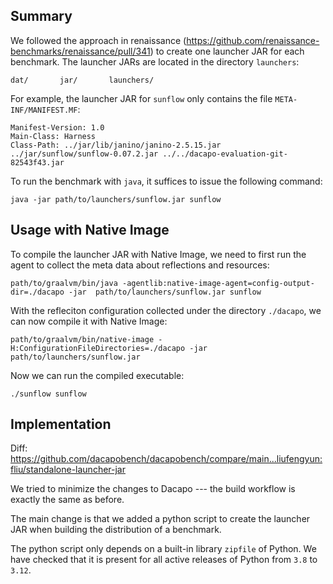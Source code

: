 ## Summary

We followed the approach in renaissance
(https://github.com/renaissance-benchmarks/renaissance/pull/341) to create one launcher JAR for each
benchmark. The launcher JARs are located in the directory `launchers`:

```
dat/       jar/       launchers/
```

For example, the launcher JAR for `sunflow` only contains the file `META-INF/MANIFEST.MF`:

```
Manifest-Version: 1.0
Main-Class: Harness
Class-Path: ../jar/lib/janino/janino-2.5.15.jar ../jar/sunflow/sunflow-0.07.2.jar ../../dacapo-evaluation-git-82543f43.jar
```

To run the benchmark with `java`, it suffices to issue the following command:

```
java -jar path/to/launchers/sunflow.jar sunflow
```

## Usage with Native Image

To compile the launcher JAR with Native Image, we need to first run the agent to collect the meta
data about reflections and resources:

```
path/to/graalvm/bin/java -agentlib:native-image-agent=config-output-dir=./dacapo -jar  path/to/launchers/sunflow.jar sunflow
```

With the refleciton configuration collected under the directory `./dacapo`, we can now compile it with Native Image:

```
path/to/graalvm/bin/native-image -H:ConfigurationFileDirectories=./dacapo -jar path/to/launchers/sunflow.jar
```

Now we can run the compiled executable:

```
./sunflow sunflow
```

##  Implementation

Diff:  https://github.com/dacapobench/dacapobench/compare/main...liufengyun:fliu/standalone-launcher-jar

We tried to minimize the changes to Dacapo --- the build workflow is exactly the same as before.

The main change is that we added a python script to create the launcher JAR when building the
distribution of a benchmark.

The python script only depends on a built-in library `zipfile` of Python. We have checked that it is
present for all active releases of Python from `3.8` to `3.12`.

